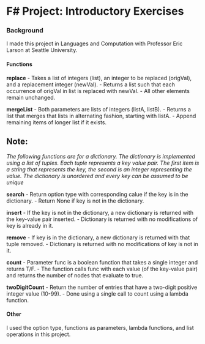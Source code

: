 # F# Project: Introductory Exercises

### Background
I made this project in Languages and Computation with Professor Eric
Larson at Seattle University.

#### Functions

**replace**
    - Takes a list of integers (list), an integer to be replaced (origVal), and a replacement integer (newVal). 
    - Returns a list such that each occurrence of origVal in list is replaced with newVal.
    - All other elements remain unchanged.

**mergeList**
    - Both parameters are lists of integers (listA, listB). 
    - Returns a list that merges that lists in alternating fashion, starting with listA.
    - Append remaining items of longer list if it exists.

## Note:
*The following functions are for a dictionary. The dictionary is implemented using a list of tuples. Each tuple represents a key value pair. The first item is a string that represents the key, the second is an integer representing the value. The dictionary is unordered and every key can be assumed to be unique*

**search**
    - Return option type with corresponding calue if the key is in the dictionary.
    - Return None if key is not in the dictionary.

**insert**
    - If the key is not in the dictionary, a new dictionary is returned with the key-value pair inserted. 
    - Dictionary is returned with no modifications of key is already in it.

**remove**
    - If key is in the dictionary, a new dictionary is returned with that tuple removed.
    - Dictionary is returned with no modifications of key is not in it.

**count**
    - Parameter func is a boolean function that takes a single integer and returns T/F.
    - The function calls func with each value (of the key-value pair) and returns the number of nodes that evaluate to true.

**twoDigitCount**
    - Return the number of entries that have a two-digit positive integer value (10-99). 
    - Done using a single call to count using a lambda function.

#### Other   
I used the option type, functions as parameters, lambda functions, and list operations in this project.